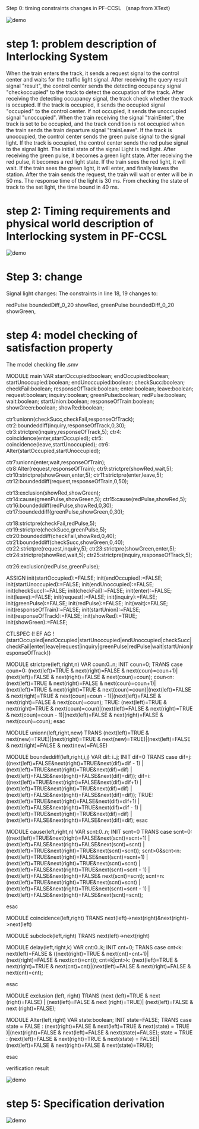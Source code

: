 Step 0: timing constraints changes in PF-CCSL （snap from XText）

![demo](1.png)

# step 1: problem description of Interlocking System

When the train enters the track, it sends a request signal to the control center and waits for the traffic light signal.
 After receiving the query result signal "result", the control center sends the detecting occupancy signal "checkoccupied" to the track to detect the occupation of the track.
After receiving the detecting occupancy signal, the track check whether the track is occupied. If the track is occupied, it sends the occupied signal "occupied" to the control center. If not occupied, it sends the unoccupied  signal "unoccupied". When the train receiving the signal "trainEnter", the track is set to be occupied, and the track condition is not occupied when the train sends the train departure signal "trainLeave".
If the track is unoccupied, the control center sends the green pulse signal to the signal light. If the track is occupied, the control center sends the red pulse signal to the signal light.
The initial state of the signal Light is red light. After receiving the green pulse, it becomes a green light state. After receiving the red pulse, it becomes a red light state. 
If the train sees the red light, it will wait. If the train sees the green light, it will enter, and finally leaves the station. 
After the train sends the request, the train will wait or enter will be in 50 ms. 
The response time of the light is 30 ms. 
From checking the state of track to the set light, the time bound in 40 ms. 

# step 2: Timing requirements and physical world description of Interlocking system in PF-CCSL

![demo](2.png)

# Step 3: change

Signal light changes: 
The constraints in line 18, 19 changes to:

redPulse boundedDiff_0_20 showRed,
greenPulse boundedDiff_0_20 showGreen,

# step 4: model checking of satisfaction property 

The model checking file .smv

MODULE main
VAR
startOccupied:boolean;
endOccupied:boolean;
startUnoccupied:boolean;
endUnoccupied:boolean;
checkSucc:boolean;
checkFail:boolean;
responseOfTrack:boolean;
enter:boolean;
leave:boolean;
request:boolean;
inquiry:boolean;
greenPulse:boolean;
redPulse:boolean;
wait:boolean;
startUnion:boolean;
responseOfTrain:boolean;
showGreen:boolean;
showRed:boolean;



ctr1:unionn(checkSucc,checkFail,responseOfTrack);
ctr2:boundeddiff(inquiry,responseOfTrack,0,30);
ctr3:strictpre(inquiry,responseOfTrack,5);
ctr4: coincidence(enter,startOccupied);
ctr5: coincidence(leave,startUnoccupied);
ctr6: Alter(startOccupied,startUnoccupied);

ctr7:unionn(enter,wait,responseOfTrain);
ctr8:Alter(request,responseOfTrain);
ctr9:strictpre(showRed,wait,5);
ctr10:strictpre(showGreen,enter,5);
ctr11:strictpre(enter,leave,5);
ctr12:boundeddiff(request,responseOfTrain,0,50);

ctr13:exclusion(showRed,showGreen);
ctr14:cause(greenPulse,showGreen,5);
ctr15:cause(redPulse,showRed,5);
ctr16:boundeddiff(redPulse,showRed,0,30);
ctr17:boundeddiff(greenPulse,showGreen,0,30);

ctr18:strictpre(checkFail,redPulse,5);
ctr19:strictpre(checkSucc,greenPulse,5);
ctr20:boundeddiff(checkFail,showRed,0,40);
ctr21:boundeddiff(checkSucc,showGreen,0,40);
ctr22:strictpre(request,inquiry,5); 
ctr23:strictpre(showGreen,enter,5);
ctr24:strictpre(showRed,wait,5);
ctr25:strictpre(inquiry,responseOfTrack,5);

ctr26:exclusion(redPulse,greenPulse);


ASSIGN
init(startOccupied):=FALSE;
init(endOccupied):=FALSE;
init(startUnoccupied):=FALSE;
init(endUnoccupied):=FALSE;
init(checkSucc):=FALSE;
init(checkFail):=FALSE;
init(enter):=FALSE;
init(leave):=FALSE;
init(request):=FALSE;
init(inquiry):=FALSE;
init(greenPulse):=FALSE;
init(redPulse):=FALSE;
init(wait):=FALSE;
init(responseOfTrain):=FALSE;
init(startUnion):=FALSE;
init(responseOfTrack):=FALSE;
init(showRed):=TRUE;
init(showGreen):=FALSE;

CTLSPEC (! EF AG !(startOccupied|endOccupied|startUnoccupied|endUnoccupied|checkSucc|checkFail|enter|leave|request|inquiry|greenPulse|redPulse|wait|startUnion|responseOfTrack))   

MODULE strictpre(left,right,n)
VAR
	coun:0..n;
INIT
	coun=0;
TRANS
case
	coun=0: (next(left)=TRUE & next(right)=FALSE & next(coun)=coun+1)|(next(left)=FALSE & next(right)=FALSE & next(coun)=coun);
	coun<n: (next(left)=TRUE & next(right)=FALSE & next(coun)=coun+1)|(next(left)=TRUE & next(right)=TRUE & next(coun)=coun)|(next(left)=FALSE & next(right)=TRUE & next(coun)=coun - 1)|(next(left)=FALSE & next(right)=FALSE & next(coun)=coun);
	TRUE: (next(left)=TRUE & next(right)=TRUE & next(coun)=coun)|(next(left)=FALSE & next(right)=TRUE & next(coun)=coun - 1)|(next(left)=FALSE & next(right)=FALSE & next(coun)=coun);
esac


MODULE unionn(left,right,new)
TRANS
	(next(left)=TRUE & next(new)=TRUE)|(next(right)=TRUE & next(new)=TRUE)|(next(left)=FALSE & next(right)=FALSE & next(new)=FALSE)

MODULE boundeddiff(left,right,i,j)
VAR
dif: i..j;
INIT
dif=0
TRANS
case
dif=j:((next(left)=FALSE&next(right)=TRUE&next(dif)=dif - 1) | (next(left)=TRUE&next(right)=TRUE&next(dif)=dif) | (next(left)=FALSE&next(right)=FALSE&next(dif)=dif));
dif=i:((next(left)=TRUE&next(right)=FALSE&next(dif)=dif+1) | (next(left)=TRUE&next(right)=TRUE&next(dif)=dif) | (next(left)=FALSE&next(right)=FALSE&next(dif)=dif));
TRUE:(next(left)=TRUE&next(right)=FALSE&next(dif)=dif+1) | (next(left)=FALSE&next(right)=TRUE&next(dif)=dif - 1) | (next(left)=TRUE&next(right)=TRUE&next(dif)=dif) | (next(left)=FALSE&next(right)=FALSE&next(dif)=dif);
esac

MODULE cause(left,right,n)
VAR
scnt:0..n;
INIT
scnt=0
TRANS
case
scnt=0:((next(left)=TRUE&next(right)=FALSE&next(scnt)=scnt+1) | (next(left)=FALSE&next(right)=FALSE&next(scnt)=scnt) | (next(left)=TRUE&next(right)=TRUE&next(scnt)=scnt));
scnt>0&scnt<n:(next(left)=TRUE&next(right)=FALSE&next(scnt)=scnt+1) | (next(left)=TRUE&next(right)=TRUE&next(scnt)=scnt) | (next(left)=FALSE&next(right)=TRUE&next(scnt)=scnt - 1) | (next(left)=FALSE&next(right)=FALSE&
next(scnt)=scnt);
scnt=n:(next(left)=TRUE&next(right)=TRUE&next(scnt)=scnt) | (next(left)=FALSE&next(right)=TRUE&next(scnt)=scnt - 1) | (next(left)=FALSE&next(right)=FALSE&next(scnt)=scnt);

esac 

MODULE coincidence(left,right)
TRANS
next(left)->next(right)&next(right)->next(left)

MODULE subclock(left,right)
TRANS
      next(left)->next(right)

MODULE delay(left,right,k)
VAR
	cnt:0..k;
INIT
	cnt=0;
TRANS
case
	cnt<k: next(left)=FALSE & ((next(right)=TRUE & next(cnt)=cnt+1)|(next(right)=FALSE & next(cnt)=cnt));
	cnt=k|cnt>k: (next(left)=TRUE & next(right)=TRUE & next(cnt)=cnt)|(next(left)=FALSE & next(right)=FALSE & next(cnt)=cnt);

esac

MODULE exclusion (left, right)
TRANS
(next (left)=TRUE & next (right)=FALSE) | (next(left)=FALSE & next (right)=TRUE)| (next(left)=FALSE & next (right)=FALSE);

MODULE Alter(left,right)
VAR
	state:boolean;
INIT
	state=FALSE;
TRANS
case
    state = FALSE :  (next(right)=FALSE & next(left)=TRUE  & next(state) = TRUE )|(next(right)=FALSE & next(left)=FALSE & next(state)=FALSE);
    state = TRUE :  (next(left)=FALSE & next(right)=TRUE  & next(state) = FALSE)|(next(left)=FALSE & next(right)=FALSE & next(state)=TRUE);

esac

verification result 

![demo](3.png)


# step 5: Specification derivation 

![demo](4.png)

